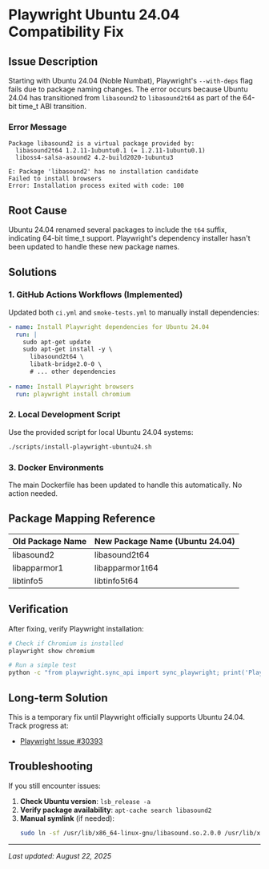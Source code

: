 # Playwright Ubuntu 24.04 Compatibility Fix

## Issue Description

Starting with Ubuntu 24.04 (Noble Numbat), Playwright's `--with-deps` flag fails due to package naming changes. The error occurs because Ubuntu 24.04 has transitioned from `libasound2` to `libasound2t64` as part of the 64-bit time_t ABI transition.

### Error Message
```
Package libasound2 is a virtual package provided by:
  libasound2t64 1.2.11-1ubuntu0.1 (= 1.2.11-1ubuntu0.1)
  liboss4-salsa-asound2 4.2-build2020-1ubuntu3

E: Package 'libasound2' has no installation candidate
Failed to install browsers
Error: Installation process exited with code: 100
```

## Root Cause

Ubuntu 24.04 renamed several packages to include the `t64` suffix, indicating 64-bit time_t support. Playwright's dependency installer hasn't been updated to handle these new package names.

## Solutions

### 1. GitHub Actions Workflows (Implemented)

Updated both `ci.yml` and `smoke-tests.yml` to manually install dependencies:

```yaml
- name: Install Playwright dependencies for Ubuntu 24.04
  run: |
    sudo apt-get update
    sudo apt-get install -y \
      libasound2t64 \
      libatk-bridge2.0-0 \
      # ... other dependencies
    
- name: Install Playwright browsers
  run: playwright install chromium
```

### 2. Local Development Script

Use the provided script for local Ubuntu 24.04 systems:

```bash
./scripts/install-playwright-ubuntu24.sh
```

### 3. Docker Environments

The main Dockerfile has been updated to handle this automatically. No action needed.

## Package Mapping Reference

| Old Package Name | New Package Name (Ubuntu 24.04) |
|-----------------|----------------------------------|
| libasound2      | libasound2t64                   |
| libapparmor1    | libapparmor1t64                 |
| libtinfo5       | libtinfo5t64                    |

## Verification

After fixing, verify Playwright installation:

```bash
# Check if Chromium is installed
playwright show chromium

# Run a simple test
python -c "from playwright.sync_api import sync_playwright; print('Playwright working!')"
```

## Long-term Solution

This is a temporary fix until Playwright officially supports Ubuntu 24.04. Track progress at:
- [Playwright Issue #30393](https://github.com/microsoft/playwright/issues/30393)

## Troubleshooting

If you still encounter issues:

1. **Check Ubuntu version**: `lsb_release -a`
2. **Verify package availability**: `apt-cache search libasound2`
3. **Manual symlink** (if needed):
   ```bash
   sudo ln -sf /usr/lib/x86_64-linux-gnu/libasound.so.2.0.0 /usr/lib/x86_64-linux-gnu/libasound.so.2
   ```

---
*Last updated: August 22, 2025*